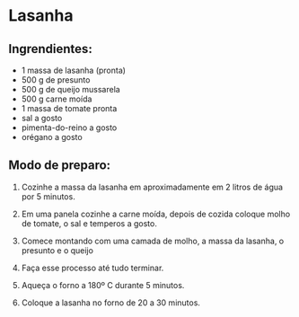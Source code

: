 # Lasanha 

## Ingrendientes: 

* 1 massa de lasanha (pronta)
* 500 g de presunto
* 500 g de queijo mussarela
* 500 g carne moída
* 1 massa de tomate pronta
* sal a gosto
* pimenta-do-reino a gosto
* orégano a gosto

## Modo de preparo:

1. Cozinhe a massa da lasanha em aproximadamente em 2 litros de água por 5 minutos.

2. Em uma panela cozinhe a carne moída, depois de cozida coloque molho de tomate, o sal e temperos a gosto.

3. Comece montando com uma camada de molho, a massa da lasanha, o presunto e o queijo

4. Faça esse processo até tudo terminar.

5. Aqueça o forno a 180º C durante 5 minutos.

6. Coloque a lasanha no forno de 20 a 30 minutos.
